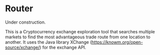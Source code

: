 # Router
Under construction.

This is a Cryptocurrency exchange exploration tool that searches multiple markets to find the 
most advantageous trade route from one location to another. It uses the Java library XChange
(https://knowm.org/open-source/xchange/) for the exchange API.